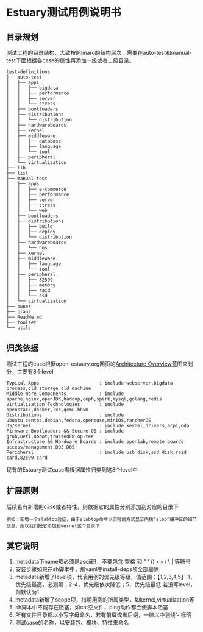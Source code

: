 # Estuary测试用例说明书

## 目录规划

测试工程的目录结构，大致按照linaro的结构层次，需要在auto-test和manual-test下面根据各case的属性再添加一级或者二级目录。
```
test-definitions
├── auto-test
│   ├── apps
│   │   ├── bigdata
│   │   ├── performance
│   │   ├── server
│   │   └── stress
│   ├── bootloaders
│   ├── distributions
│   │   └── distribution
│   ├── hardwareboards
│   ├── kernel
│   ├── middleware
│   │   ├── database
│   │   ├── language
│   │   └── tool
│   ├── peripheral
│   └── virtualization
├── lib
├── list
├── manual-test
│   ├── apps
│   │   ├── e-commerce
│   │   ├── performance
│   │   ├── server
│   │   ├── stress
│   │   └── web
│   ├── bootloaders
│   ├── distributions
│   │   ├── build
│   │   ├── deploy
│   │   └── distribution
│   ├── hardwareboards
│   │   └── hns
│   ├── kernel
│   ├── middleware
│   │   ├── language
│   │   └── tool
│   ├── peripheral
│   │   ├── 82599
│   │   ├── memory
│   │   ├── raid
│   │   └── ssd
│   └── virtualization
├── owner
├── plans
├── ReadMe.md
├── toolset
└── utils
```
## 归类依据

测试工程的case根据open-estuary.org网页的[Architecture Overview](http://open-estuary.org/estuary/)蓝图来划分，主要有8个level
```
Typical Apps                      : include webserver,bigdata process,cld storage cld machine
Middle Ware Components            : include apache,nginx,openJDK,hadoop,ceph,spark,mysql,golang,redis
Virtualization Technologies       : include openstack,docker,lxc,qemu,hhvm
Distributions                     : include ubuntu,centos,debian,fedora,opensuse,miniOS,rancherOS
OS/Kernel                         : include kernel,drivers,acpi,odp
Firmware Bootloaders && Secure OS : include grub,uefi,uboot,trustedFW,op-tee
Infrastructure && Hardware Boards : include openlab,remote boards access/management,D03,D05
Peripheral                        : include usb disk,ssd disk,raid card,82599 card
```
现有的Estuary测试case需根据属性归类到这8个level中

## 扩展原则

后续若有新增的case或者特性，则依据它的属性分别添加到对应的目录下
```
例如：新增一个slabtop验证，由于slabtop命令以实时的方式显示内核“slab”缓冲区的细节信息，所以我们把它添加到kernel这个目录下
```

## 其它说明
1. metadata下name项必须是ascii码，不要包含 空格 和 " ' () <> / \ | 等符号
2. 安装步骤如果在sh脚本中，那yaml中install-deps项全部删除
3. metadata新增了level项，代表用例的优先级等级，值范围：【1,2,3,4,5】
   1，优先级最高，必测项；2-4，优先级依次降低；5，优先级最低
   若没写level，则默认为1
4. metadata新增了scope项，指明用例的所属类型，如kernel,virtualization等
5. sh脚本中不能存在阻塞，如cat空文件，ping动作都会使脚本阻塞
6. 所有文件目录都以小写字母命名，若有前缀或者后缀，一律以中划线‘-’标明
7. 测试case的名称，以安装包、模块、特性来命名
